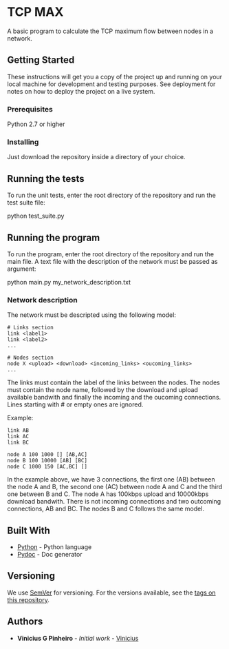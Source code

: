 # TCP MAX 

A basic program to calculate the TCP maximum flow between nodes in a network.

## Getting Started

These instructions will get you a copy of the project up and running on your local machine for development and testing purposes. See deployment for notes on how to deploy the project on a live system.

### Prerequisites

Python 2.7 or higher

### Installing

Just download the repository inside a directory of your choice.

## Running the tests

To run the unit tests, enter the root directory of the repository and run the test suite file:

python test_suite.py

## Running the program 

To run the program, enter the root directory of the repository and run the main file. A text file with the description of the network must be passed as argument:

python main.py my_network_description.txt

### Network description

The network must be descripted using the following model:

```
# Links section
link <label1>
link <label2>
...

# Nodes section
node X <upload> <download> <incoming_links> <oucoming_links>
...
```

The links must contain the label of the links between the nodes.
The nodes must contain the node name, followed by the download and upload available bandwith and finally the incoming and the oucoming connections.
Lines starting with # or empty ones are ignored.

Example:

```
link AB
link AC
link BC

node A 100 1000 [] [AB,AC]
node B 100 10000 [AB] [BC]
node C 1000 150 [AC,BC] []
```

In the example above, we have 3 connections, the first one (AB) between the node A and B, the second one (AC) between node A and C and the third one between B and C.
The node A has 100kbps upload and 10000kbps download bandwith. There is not incoming connections and two outcoming connections, AB and BC. The nodes B and C follows the same model.

## Built With

* [Python](https://www.python.org) - Python language
* [Pydoc](https://docs.python.org/2/library/pydoc.html) - Doc generator

## Versioning

We use [SemVer](http://semver.org/) for versioning. For the versions available, see the [tags on this repository](https://github.com/your/project/tags). 

## Authors

* **Vinicius G Pinheiro** - *Initial work* - [Vinicius](https://github.com/vinicius)